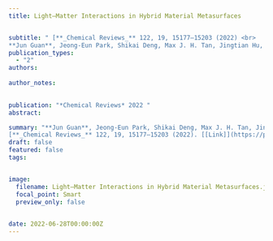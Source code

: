 ```yaml
---
title: Light–Matter Interactions in Hybrid Material Metasurfaces


subtitle: " [**_Chemical Reviews_** 122, 19, 15177–15203 (2022) <br> 
**Jun Guan**, Jeong-Eun Park, Shikai Deng, Max J. H. Tan, Jingtian Hu, and Teri W. Odom* ](https://pubs.acs.org/doi/full/10.1021/acs.chemrev.2c00011)"
publication_types:
  - "2"
authors: 
  
author_notes:
  

publication: "*Chemical Reviews* 2022 "
abstract: 

summary: "**Jun Guan**, Jeong-Eun Park, Shikai Deng, Max J. H. Tan, Jingtian Hu, and Teri W. Odom*  <br>
[**_Chemical Reviews_** 122, 19, 15177–15203 (2022). [[Link]](https://pubs.acs.org/doi/full/10.1021/acs.chemrev.2c00011)"
draft: false
featured: false
tags:


image:
  filename: Light–Matter Interactions in Hybrid Material Metasurfaces.jpg
  focal_point: Smart
  preview_only: false

 
date: 2022-06-28T00:00:00Z
---
```







